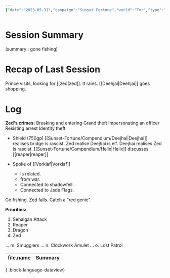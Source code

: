 ```yaml
---
{"date":"2023-05-31","campaign":"Sunset Fortune","world":"Tor","type":"session/sf","location":"Saltmarsh","characters":["Jean-Luc","Xhang","Deejhai","Zed"],"game_date":"170AGW-#-#","tags":null,"icon":"FasFileLines","dg-publish":true,"permalink":"/sunset-fortune/sessions/3-10-04-20230531-wanted/","dgPassFrontmatter":true,"created":"2024-01-26T23:11:33.485+10:30","updated":"2025-08-21T12:52:31.740+09:30"}
---
```


# Session Summary
(summary:: gone fishing)
# Recap of Last Session
Prince visits, looking for [[zed\|zed]]. It rains. [[Deehjai\|Deehjai]] goes shopping.
# Log
**Zed's crimes:** Breaking and entering
Grand theft
Impersonating an officer
Resisting arrest
Identity theft 


- Shield (750gp)
[[Sunset-Fortune/Compendium/Deejhai\|Deejhai]] realises bridge is rascist. 
Zed realise Deejhai is elf. 
Deejhai realises Zed is rascist. 
[[Sunset-Fortune/Compendium/Helix\|Helix]] discusses [[reaper\|reaper]]

- Spoke of [[Vorklaf\|Vorklaf]]
    - Is related.
    - from war.
    - Connected to shadowfell.
    - Connected to Jade Flags.

Go fishing. 
Zed falls. 
Catch a "red genie". 

**Priorities:**
1. Sehalgan Attack
2. Reaper
3. Dragon
4. Zed

... 
m. 
Smugglers 
... 
n. Clockwork Amulet 
... 
o. Lost Patrol


| file.name | Summary |
| --------- | ------- |

{ .block-language-dataview}
